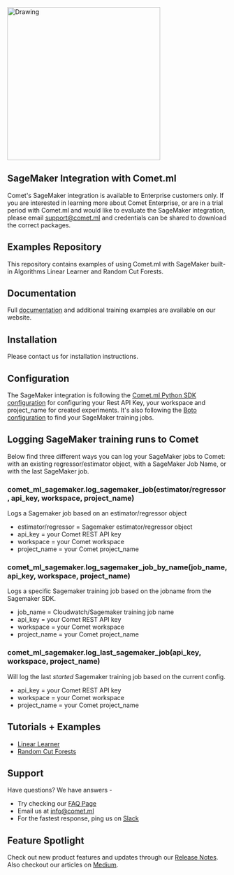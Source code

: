 <img src="https://comet.ml/images/logo_comet_light.png" width="350" alt="Drawing" style="width: 350px;"/>

## SageMaker Integration with Comet.ml

Comet's SageMaker integration is available to Enterprise customers only. If you are interested in learning more about Comet Enterprise, or are in a trial period with Comet.ml and would like to evaluate the SageMaker integration, please email support@comet.ml and credentials can be shared to download the correct packages.

## Examples Repository

This repository contains examples of using Comet.ml with SageMaker built-in Algorithms Linear Learner and Random Cut Forests. 


## Documentation

Full [documentation](http://www.comet.ml/docs/) and additional training examples are available on our website. 


## Installation

Please contact us for installation instructions.

## Configuration

The SageMaker integration is following the [Comet.ml Python SDK configuration](http://docs.comet.ml/python-sdk/advanced/#python-configuration) for configuring your Rest API Key, your workspace and project_name for created experiments. It's also following the [Boto configuration](https://boto3.amazonaws.com/v1/documentation/api/latest/guide/configuration.html) to find your SageMaker training jobs.

## Logging SageMaker training runs to Comet

Below find three different ways you can log your SageMaker jobs to Comet: with an existing regressor/estimator object, with a SageMaker Job Name, or with the last SageMaker job. 

### comet_ml_sagemaker.log_sagemaker_job(estimator/regressor, api_key, workspace, project_name)
Logs a Sagemaker job based on an estimator/regressor object 

* estimator/regressor = Sagemaker estimator/regressor object
* api_key = your Comet REST API key
* workspace = your Comet workspace
* project_name = your Comet project_name

### comet_ml_sagemaker.log_sagemaker_job_by_name(job_name, api_key, workspace, project_name)
Logs a specific Sagemaker training job based on the jobname from the Sagemaker SDK.

* job_name = Cloudwatch/Sagemaker training job name
* api_key = your Comet REST API key
* workspace = your Comet workspace
* project_name = your Comet project_name

### comet_ml_sagemaker.log_last_sagemaker_job(api_key, workspace, project_name)
Will log the last *started* Sagemaker training job based on the current config.

* api_key = your Comet REST API key
* workspace = your Comet workspace
* project_name = your Comet project_name


## Tutorials + Examples
- [Linear Learner](Linear_example.ipynb)
- [Random Cut Forests](random_forest.ipynb)	


## Support 
Have questions? We have answers - 
- Try checking our [FAQ Page](https://www.comet.ml/faq)
- Email us at <info@comet.ml>
- For the fastest response, ping us on [Slack](https://join.slack.com/t/cometml/shared_invite/enQtMzM0OTMwNTQ0Mjc5LTM4ZDViODkyYTlmMTVlNWY0NzFjNGQ5Y2Q1Y2EwMjQ5MzQ4YmI2YjhmZTY3YmYxYTYxYTNkYzM4NjgxZmJjMDI)


## Feature Spotlight
Check out new product features and updates through our [Release Notes](https://www.notion.so/cometml/Comet-ml-Release-Notes-93d864bcac584360943a73ae9507bcaa). Also checkout our articles on [Medium](https://medium.com/comet-ml).

